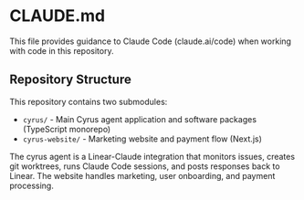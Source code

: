 # CLAUDE.md

This file provides guidance to Claude Code (claude.ai/code) when working with code in this repository.

## Repository Structure

This repository contains two submodules:

- `cyrus/` - Main Cyrus agent application and software packages (TypeScript monorepo)
- `cyrus-website/` - Marketing website and payment flow (Next.js)

The cyrus agent is a Linear-Claude integration that monitors issues, creates git worktrees, runs Claude Code sessions, and posts responses back to Linear. The website handles marketing, user onboarding, and payment processing.